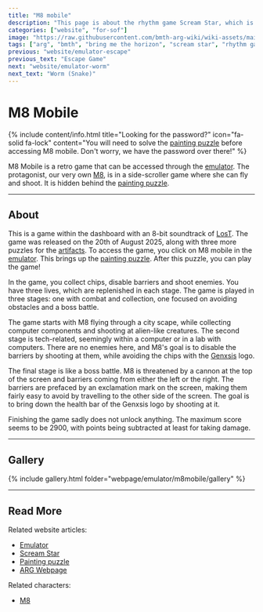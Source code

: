 ```yaml
---
title: "M8 mobile"
description: "This page is about the rhythm game Scream Star, which is a game released to promote Nex Gen."
categories: ["website", "for-sof"]
image: "https://raw.githubusercontent.com/bmth-arg-wiki/wiki-assets/main/webpage/emulator/m8mobile-300x300.png"
tags: ["arg", "bmth", "bring me the horizon", "scream star", "rhythm game"]
previous: "website/emulator-escape"
previous_text: "Escape Game"
next: "website/emulator-worm"
next_text: "Worm (Snake)"
---
```


# M8 Mobile

{% include content/info.html
title="Looking for the password?"
icon="fa-solid fa-lock"
content="You will need to solve the [painting puzzle](emulator-escape) before accessing M8 mobile. Don't worry, 
we have the password over there!"
%}

M8 Mobile is a retro game that can be accessed through the 
[emulator](emulator). The protagonist, our very own [M8](../m8), is in a side-scroller 
game where she can fly and shoot. It is hidden behind the [painting puzzle](emulator-escape).

***

## About

This is a game within the dashboard with an 8-bit soundtrack of [LosT](../music/song-lost). The game was released on the 
20th of August 2025, along with three more puzzles for the [artifacts](../for-sof/artifacts). To access the game, 
you click on M8 mobile in the [emulator](emulator). This brings up the [painting puzzle](emulator-escape). After this 
puzzle, you can play the game!

In the game, you collect chips, disable barriers and shoot enemies. You have three lives, which are replenished in each stage. The game is played 
in three stages: one with combat and collection, one focused on avoiding obstacles and a boss battle.

The game starts with M8 flying through a city scape, while collecting computer components and shooting at alien-like 
creatures. The second stage is tech-related, seemingly within a computer or in a lab with computers. There are no enemies 
here, and M8's goal is to disable the barriers by shooting at them, while avoiding the chips with the [Genxsis](../lore/church) 
logo.

The final stage is like a boss battle. M8 is threatened by a cannon at the top of the screen and barriers coming 
from either the left or the right. The barriers are prefaced by an exclamation mark on the screen, making them fairly easy 
to avoid by travelling to the other side of the screen. The goal is to bring down the health bar of the Genxsis logo 
by shooting at it.

Finishing the game sadly does not unlock anything. The maximum score seems to be 2900, with points 
being subtracted at least for taking damage.

***

## Gallery

{% include gallery.html folder="webpage/emulator/m8mobile/gallery" %}

***

## Read More

Related website articles:

- [Emulator](emulator)
- [Scream Star](emulator-screamstar)
- [Painting puzzle](emulator-escape)
- [ARG Webpage](website)

Related characters:

- [M8](../m8)
